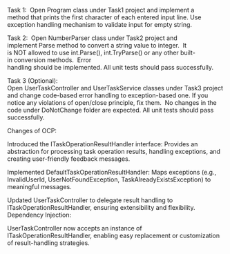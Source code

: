 Task 1: 
Open Program class under Task1 project and implement a method that prints the first character of each entered input line. Use exception handling mechanism to validate input for empty string.  

Task 2: 
Open NumberParser class under Task2 project and implement Parse method to convert a string value to integer. 
It is NOT allowed to use int.Parse(), int.TryParse() or any other built-in conversion methods. 
Error handling should be implemented. All unit tests should pass successfully. 


Task 3 (Optional): 
Open UserTaskController and UserTaskService classes under Task3 project and change code-based error handling to exception-based one. If you notice any violations of open/close principle, fix them. 
No changes in the code under DoNotChange folder are expected. All unit tests should pass successfully. 

Changes of OCP:

Introduced the ITaskOperationResultHandler interface:
Provides an abstraction for processing task operation results, handling exceptions, and creating user-friendly feedback messages.

Implemented DefaultTaskOperationResultHandler:
Maps exceptions (e.g., InvalidUserId, UserNotFoundException, TaskAlreadyExistsException) to meaningful messages.

Updated UserTaskController to delegate result handling to ITaskOperationResultHandler, ensuring extensibility and flexibility.
Dependency Injection:

UserTaskController now accepts an instance of ITaskOperationResultHandler, enabling easy replacement or customization of result-handling strategies.
